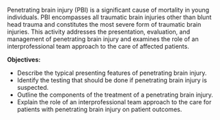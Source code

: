 Penetrating brain injury (PBI) is a significant cause of mortality in young individuals. PBI encompasses all traumatic brain injuries other than blunt head trauma and constitutes the most severe form of traumatic brain injuries. This activity addresses the presentation, evaluation, and management of penetrating brain injury and examines the role of an interprofessional team approach to the care of affected patients.

**Objectives:**
- Describe the typical presenting features of penetrating brain injury.
- Identify the testing that should be done if penetrating brain injury is suspected.
- Outline the components of the treatment of a penetrating brain injury.
- Explain the role of an interprofessional team approach to the care for patients with penetrating brain injury on patient outcomes.